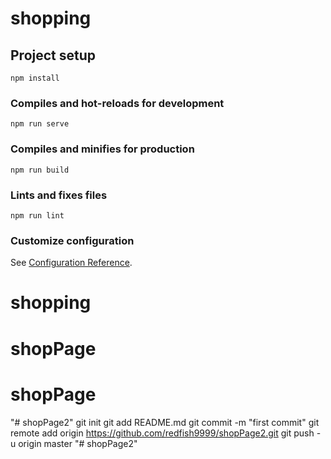 # shopping

## Project setup
```
npm install
```

### Compiles and hot-reloads for development
```
npm run serve
```

### Compiles and minifies for production
```
npm run build
```

### Lints and fixes files
```
npm run lint
```

### Customize configuration
See [Configuration Reference](https://cli.vuejs.org/config/).
# shopping
# shopPage
# shopPage
"# shopPage2"  git init git add README.md git commit -m "first commit" git remote add origin https://github.com/redfish9999/shopPage2.git git push -u origin master
"# shopPage2" 
